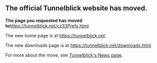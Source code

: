 ## The official Tunnelblick website has moved. ##

**The page you requested has moved to**<a href='https://tunnelblick.net/cz33Prefs.html'><a href='https://tunnelblick.net/cz33Prefs.html'>https://tunnelblick.net/cz33Prefs.html</a></a>.

The new home page is at <a href='https://tunnelblick.net'><a href='https://tunnelblick.net'>https://tunnelblick.net</a></a>.

The new downloads page is at <a href='https://tunnelblick.net/downloads.html'><a href='https://tunnelblick.net/downloads.html'>https://tunnelblick.net/downloads.html</a></a>.

For more about the move, see <a href='https://tunnelblick.net/cNews.html#2015-07-23'>Tunnelblick's News page</a>.
